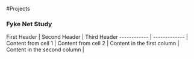 #Projects

### Fyke Net Study

First Header | Second Header | Third Header
------------ | ------------- | 
Content from cell 1 | Content from cell 2 |
Content in the first column | Content in the second column |
